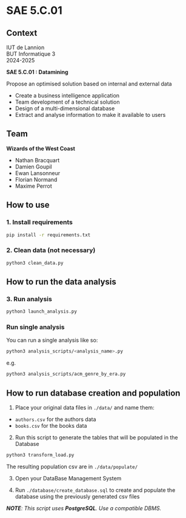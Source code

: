 # SAE 5.C.01

## Context

IUT de Lannion            
BUT Informatique 3     
2024-2025 

**SAE 5.C.01 : Datamining**

Propose an optimised solution based on internal and external data
 - Create a business intelligence application
 - Team development of a technical solution
 - Design of a multi-dimensional database
 - Extract and analyse information to make it available to users

## Team

**Wizards of the West Coast**

- Nathan Bracquart
- Damien Goupil
- Ewan Lansonneur
- Florian Normand
- Maxime Perrot

## How to use

### 1. Install requirements

```bash
pip install -r requirements.txt
```

### 2. Clean data (not necessary)

```bash
python3 clean_data.py
```

## How to run the data analysis

### 3. Run analysis

```bash
python3 launch_analysis.py
```

### Run single analysis

You can run a single analysis like so:

```bash
python3 analysis_scripts/<analysis_name>.py
```

e.g.

```bash
python3 analysis_scripts/acm_genre_by_era.py
```

## How to run database creation and population

1. Place your original data files in `./data/` and name them:
- `authors.csv` for the authors data
- `books.csv` for the books data

2. Run this script to generate the tables that will be populated in the Database
```bash
python3 transform_load.py
```

The resulting population csv are in `./data/populate/`

3. Open your DataBase Management System

4. Run `./database/create_database.sql` to create and populate the database using the previously generated csv files

***NOTE**: This script uses **PostgreSQL**. Use a compatible DBMS.*